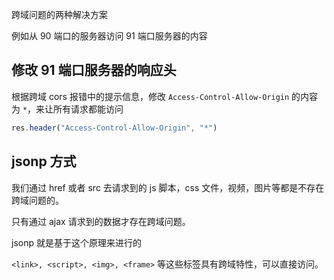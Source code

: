 跨域问题的两种解决方案

例如从 90 端口的服务器访问 91 端口服务器的内容



## 修改 91 端口服务器的响应头

根据跨域 cors 报错中的提示信息，修改 `Access-Control-Allow-Origin` 的内容为 `*`，来让所有请求都能访问

```js
res.header("Access-Control-Allow-Origin", "*")
```



## jsonp 方式

我们通过 href 或者 src 去请求到的 js 脚本，css 文件，视频，图片等都是不存在跨域问题的。

只有通过 ajax 请求到的数据才存在跨域问题。

jsonp 就是基于这个原理来进行的



`<link>, <script>, <img>, <frame>` 等这些标签具有跨域特性，可以直接访问。

